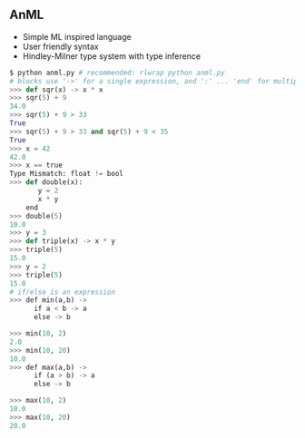 ## AnML
* Simple ML inspired language
* User friendly syntax
* Hindley-Milner type system with type inference

```python
$ python anml.py # recommended: rlwrap python anml.py
# blocks use '->' for a single expression, and ':' ... 'end' for multiple declarations + expression
>>> def sqr(x) -> x * x
>>> sqr(5) + 9
34.0
>>> sqr(5) + 9 > 33
True
>>> sqr(5) + 9 > 33 and sqr(5) + 9 < 35
True
>>> x = 42
42.0
>>> x == true
Type Mismatch: float != bool
>>> def double(x):
       y = 2
       x * y
    end
>>> double(5)
10.0
>>> y = 3
>>> def triple(x) -> x * y
>>> triple(5)
15.0
>>> y = 2
>>> triple(5)
15.0
# if/else is an expression
>>> def min(a,b) ->
      if a < b -> a
      else -> b

>>> min(10, 2)
2.0
>>> min(10, 20)
10.0
>>> def max(a,b) ->
      if (a > b) -> a
      else -> b

>>> max(10, 2)
10.0
>>> max(10, 20)
20.0
```
